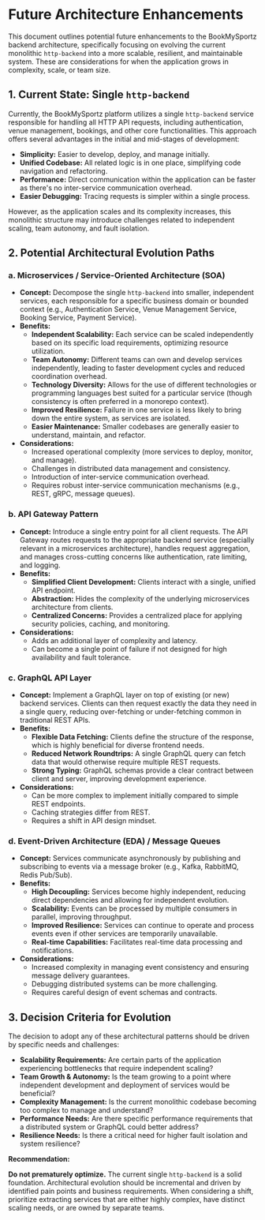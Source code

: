 # Future Architecture Enhancements

This document outlines potential future enhancements to the BookMySportz backend architecture, specifically focusing on evolving the current monolithic `http-backend` into a more scalable, resilient, and maintainable system. These are considerations for when the application grows in complexity, scale, or team size.

## 1. Current State: Single `http-backend`

Currently, the BookMySportz platform utilizes a single `http-backend` service responsible for handling all HTTP API requests, including authentication, venue management, bookings, and other core functionalities. This approach offers several advantages in the initial and mid-stages of development:

*   **Simplicity:** Easier to develop, deploy, and manage initially.
*   **Unified Codebase:** All related logic is in one place, simplifying code navigation and refactoring.
*   **Performance:** Direct communication within the application can be faster as there's no inter-service communication overhead.
*   **Easier Debugging:** Tracing requests is simpler within a single process.

However, as the application scales and its complexity increases, this monolithic structure may introduce challenges related to independent scaling, team autonomy, and fault isolation.

## 2. Potential Architectural Evolution Paths

### a. Microservices / Service-Oriented Architecture (SOA)

*   **Concept:** Decompose the single `http-backend` into smaller, independent services, each responsible for a specific business domain or bounded context (e.g., Authentication Service, Venue Management Service, Booking Service, Payment Service).
*   **Benefits:**
    *   **Independent Scalability:** Each service can be scaled independently based on its specific load requirements, optimizing resource utilization.
    *   **Team Autonomy:** Different teams can own and develop services independently, leading to faster development cycles and reduced coordination overhead.
    *   **Technology Diversity:** Allows for the use of different technologies or programming languages best suited for a particular service (though consistency is often preferred in a monorepo context).
    *   **Improved Resilience:** Failure in one service is less likely to bring down the entire system, as services are isolated.
    *   **Easier Maintenance:** Smaller codebases are generally easier to understand, maintain, and refactor.
*   **Considerations:**
    *   Increased operational complexity (more services to deploy, monitor, and manage).
    *   Challenges in distributed data management and consistency.
    *   Introduction of inter-service communication overhead.
    *   Requires robust inter-service communication mechanisms (e.g., REST, gRPC, message queues).

### b. API Gateway Pattern

*   **Concept:** Introduce a single entry point for all client requests. The API Gateway routes requests to the appropriate backend service (especially relevant in a microservices architecture), handles request aggregation, and manages cross-cutting concerns like authentication, rate limiting, and logging.
*   **Benefits:**
    *   **Simplified Client Development:** Clients interact with a single, unified API endpoint.
    *   **Abstraction:** Hides the complexity of the underlying microservices architecture from clients.
    *   **Centralized Concerns:** Provides a centralized place for applying security policies, caching, and monitoring.
*   **Considerations:**
    *   Adds an additional layer of complexity and latency.
    *   Can become a single point of failure if not designed for high availability and fault tolerance.

### c. GraphQL API Layer

*   **Concept:** Implement a GraphQL layer on top of existing (or new) backend services. Clients can then request exactly the data they need in a single query, reducing over-fetching or under-fetching common in traditional REST APIs.
*   **Benefits:**
    *   **Flexible Data Fetching:** Clients define the structure of the response, which is highly beneficial for diverse frontend needs.
    *   **Reduced Network Roundtrips:** A single GraphQL query can fetch data that would otherwise require multiple REST requests.
    *   **Strong Typing:** GraphQL schemas provide a clear contract between client and server, improving development experience.
*   **Considerations:**
    *   Can be more complex to implement initially compared to simple REST endpoints.
    *   Caching strategies differ from REST.
    *   Requires a shift in API design mindset.

### d. Event-Driven Architecture (EDA) / Message Queues

*   **Concept:** Services communicate asynchronously by publishing and subscribing to events via a message broker (e.g., Kafka, RabbitMQ, Redis Pub/Sub).
*   **Benefits:**
    *   **High Decoupling:** Services become highly independent, reducing direct dependencies and allowing for independent evolution.
    *   **Scalability:** Events can be processed by multiple consumers in parallel, improving throughput.
    *   **Improved Resilience:** Services can continue to operate and process events even if other services are temporarily unavailable.
    *   **Real-time Capabilities:** Facilitates real-time data processing and notifications.
*   **Considerations:**
    *   Increased complexity in managing event consistency and ensuring message delivery guarantees.
    *   Debugging distributed systems can be more challenging.
    *   Requires careful design of event schemas and contracts.

## 3. Decision Criteria for Evolution

The decision to adopt any of these architectural patterns should be driven by specific needs and challenges:

*   **Scalability Requirements:** Are certain parts of the application experiencing bottlenecks that require independent scaling?
*   **Team Growth & Autonomy:** Is the team growing to a point where independent development and deployment of services would be beneficial?
*   **Complexity Management:** Is the current monolithic codebase becoming too complex to manage and understand?
*   **Performance Needs:** Are there specific performance requirements that a distributed system or GraphQL could better address?
*   **Resilience Needs:** Is there a critical need for higher fault isolation and system resilience?

**Recommendation:**

**Do not prematurely optimize.** The current single `http-backend` is a solid foundation. Architectural evolution should be incremental and driven by identified pain points and business requirements. When considering a shift, prioritize extracting services that are either highly complex, have distinct scaling needs, or are owned by separate teams.
